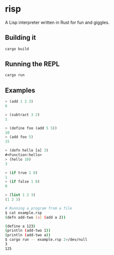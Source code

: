 risp
====

A Lisp interpreter written in Rust for fun and giggles.

## Building it

```sh
cargo build
```

## Running the REPL

```sh
cargo run
```

## Examples

```lisp
> (add 1 2 3)
6
```

```lisp
> (subtract 3 2)
1
```

```lisp
> (define foo (add 5 5))
10
> (add foo 5)
15
```

```lisp
> (defn hello [a] 3)
#<Function:hello>
> (hello 10)
3
```

```lisp
> (if true 1 0)
1
> (if false 1 0)
0
```

```lisp
> (list 1 2 3)
(1 2 3)
```

```sh
# Running a program from a file
$ cat example.rsp
(defn add-two [a] (add a 2))

(define a 123)
(println (add-two 1))
(println (add-two a))
$ cargo run -- example.rsp 2>/dev/null
3
125
```
